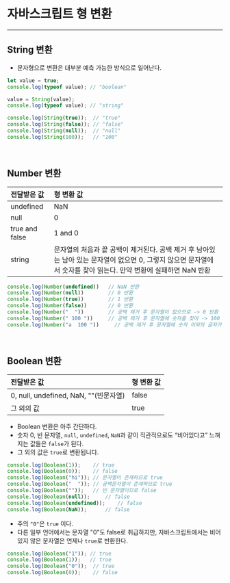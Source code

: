 # 자바스크립트 형 변환

*********************************

## String 변환

* 문자형으로 변환은 대부분 예측 가능한 방식으로 일어난다.

```js
let value = true;
console.log(typeof value); // "boolean"

value = String(value);
console.log(typeof value); // "string"

console.log(String(true));  // "true"
console.log(String(false)); // "false"
console.log(String(null));  // "null"
console.log(String(100));   // "100"
```

<br>

## Number 변환

| 전달받은 값 | 형 변환 값 |   
| :------ |:--- |  
| undefined | NaN |
| null | 0 |
| true and false | 1 and 0 |
| string | 문자열의 처음과 끝 공백이 제거된다. 공백 제거 후 남아있는 남아 있는 문자열이 없으면 0, 그렇지 않으면 문자열에서 숫자를 찾아 읽는다. 만약 변환에 실패하면 NaN 반환 |

```js
console.log(Number(undefined))   // NaN 반환
console.log(Number(null))        // 0 반환
console.log(Number(true))        // 1 반환
console.log(Number(false))       // 0 반환
console.log(Number("  "))        // 공백 제거 후 문자열이 없으므로 -> 0 반환
console.log(Number(" 100 "))     // 공백 제거 후 문자열에 숫자를 찾아 -> 100 반환
console.log(Number("a  100 "))     // 공백 제거 후 문자열에 숫자 이외의 글자가 들어가 있으므로 -> NaN 반환
```

<br>

## Boolean 변환

| 전달받은 값 | 형 변환 값 |   
| :------ |:--- |  
| 0, null, undefined, NaN, ""(빈문자열) | false |
| 그 외의 값 | true |

* Boolean 변환은 아주 간단하다. 
* 숫자 0, 빈 문자열, `null`, `undefined`, `NaN`과 같이 직관적으로도 “비어있다고” 느껴지는 값들은 `false`가 된다.
* 그 외의 값은 `true`로 변환됩니다.



```js
console.log(Boolean(1));    // true
console.log(Boolean(0));    // false
console.log(Boolean("hi")); // 문자열이 존재하므로 true
console.log(Boolean("  ")); // 공백문자열이 존재하므로 true
console.log(Boolean(""));   // 빈 문자열이므로 false
console.log(Boolean(null));     // false
console.log(Boolean(undefined));    // false
console.log(Boolean(NaN));      // false
```

* 주의 `"0"`은 `true` 이다.
* 다른 일부 언어에서는 문자열 "0"도 false로 취급하지만, 자바스크립트에서는 비어 있지 않은 문자열은 언제나 `true`로 반환한다.

```js
console.log(Boolean("1")); // true
console.log(Boolean(1));   // true
console.log(Boolean("0"));  // true
console.log(Boolean(0));    // false
```